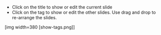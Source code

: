 - Click on the title to show or edit the current slide
- Click on the tag to show or edit the other slides. Use drag and drop to re-arrange the slides.

[img width=380 [show-tags.png]]
